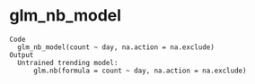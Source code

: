 # glm_nb_model

    Code
      glm_nb_model(count ~ day, na.action = na.exclude)
    Output
      Untrained trending model:
          glm.nb(formula = count ~ day, na.action = na.exclude)

